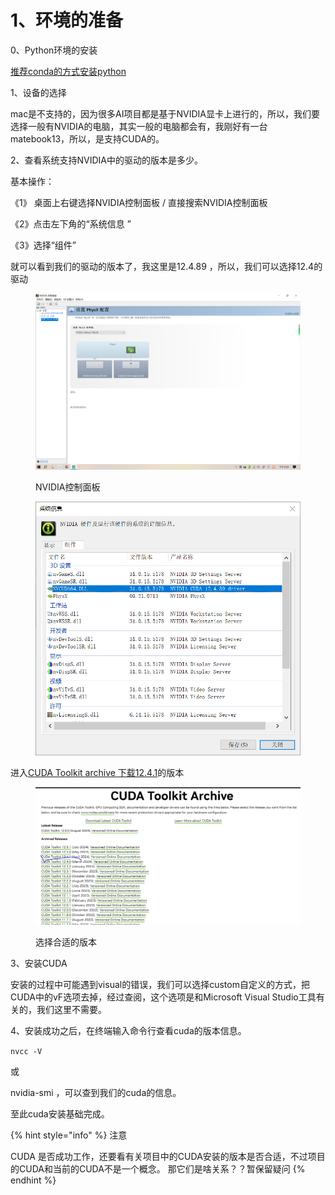 # 1、环境的准备

0、Python环境的安装

[推荐conda的方式安装python](https://hly-tech.gitbook.io/language/v/python/python-huan-jing-de-an-zhuang)



1、设备的选择

mac是不支持的，因为很多AI项目都是基于NVIDIA显卡上进行的，所以，我们要选择一般有NVIDIA的电脑，其实一般的电脑都会有，我刚好有一台matebook13，所以，是支持CUDA的。

2、查看系统支持NVIDIA中的驱动的版本是多少。

基本操作：

《1》 桌面上右键选择NVIDIA控制面板 / 直接搜索NVIDIA控制面板

《2》点击左下角的“系统信息 ”

《3》选择“组件”&#x20;

就可以看到我们的驱动的版本了，我这里是12.4.89 ，所以，我们可以选择12.4的驱动

<figure><img src=".gitbook/assets/NVIDIA控制面板.PNG" alt=""><figcaption><p>NVIDIA控制面板</p></figcaption></figure>

<figure><img src=".gitbook/assets/nvdi组件选项看驱动的版本.PNG" alt=""><figcaption></figcaption></figure>

进入[CUDA Toolkit archive 下载12.4.1](https://developer.nvidia.com/cuda-toolkit-archive)的版本

<figure><img src=".gitbook/assets/image.png" alt=""><figcaption><p>选择合适的版本</p></figcaption></figure>

3、安装CUDA&#x20;

安装的过程中可能遇到visual的错误，我们可以选择custom自定义的方式，把CUDA中的vF选项去掉，经过查阅，这个选项是和Microsoft Visual Studio工具有关的，我们这里不需要。



4、安装成功之后，在终端输入命令行查看cuda的版本信息。

`nvcc -V`

或

nvidia-smi ，可以查到我们的cuda的信息。



至此cuda安装基础完成。

{% hint style="info" %}
注意

CUDA 是否成功工作，还要看有关项目中的CUDA安装的版本是否合适，不过项目的CUDA和当前的CUDA不是一个概念。 那它们是啥关系？？暂保留疑问
{% endhint %}





